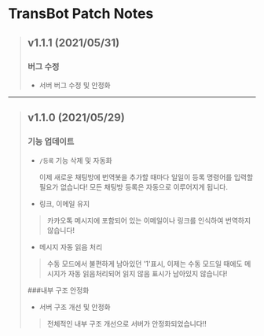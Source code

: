 # TransBot Patch Notes

> ## v1.1.1 (2021/05/31)
> ### 버그 수정
> * 서버 버그 수정 및 안정화

***
> ## v1.1.0 (2021/05/29)
> ### 기능 업데이트
> * ```/등록``` 기능 삭제 및 자동화
> 
>     이제 새로운 채팅방에 번역봇을 추가할 때마다 일일이 등록 명령어를 입력할 필요가 없습니다! 모든 채팅방 등록은 자동으로 이루어지게 됩니다.
>
> * 링크, 이메일 유지
>
> > 카카오톡 메시지에 포함되어 있는 이메일이나 링크를 인식하여 번역하지 않습니다! 
>
> * 메시지 자동 읽음 처리
>
> > 수동 모드에서 불편하게 남아있던 '1'표시, 이제는 수동 모드일 때에도 메시지가 자동 읽음처리되어 읽지 않음 표시가 남아있지 않습니다!
>
> ###내부 구조 안정화
> * 서버 구조 개선 및 안정화
>
> > 전체적인 내부 구조 개선으로 서버가 안정화되었습니다!!


